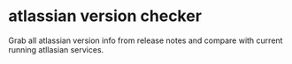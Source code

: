# atlassian version checker
 Grab all atlassian version info from release notes and compare with current running atllasian services.
